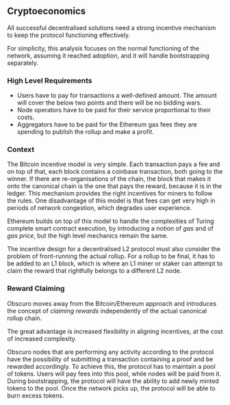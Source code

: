 ## Cryptoeconomics
All successful decentralised solutions need a strong incentive mechanism to keep the protocol functioning effectively. 

For simplicity, this analysis focuses on the normal functioning of the network, assuming it reached adoption, and it will handle bootstrapping separately.

### High Level Requirements
* Users have to pay for transactions a well-defined amount. The amount will cover the below two points and there will be no bidding wars.
* Node operators have to be paid for their service proportional to their costs.
* Aggregators have to be paid for the Ethereum gas fees they are spending to publish the rollup and make a profit.

### Context
The Bitcoin incentive model is very simple. Each transaction pays a fee and on top of that, each block contains a coinbase transaction, both going to the winner. If there are re-organisations of the chain, the block that makes it onto the canonical chain is the one that pays the reward, because it is in the ledger. This mechanism provides the right incentives for miners to follow the rules. One disadvantage of this model is that fees can get very high in periods of network congestion, which degrades user experience.

Ethereum builds on top of this model to handle the complexities of Turing complete smart contract execution, by introducing a notion of _gas_ and of _gas price_, but the high level mechanics remain the same.

The incentive design for a decentralised L2 protocol must also consider the problem of front-running the actual rollup. For a rollup to be final, it has to be added to an L1 block, which is where an L1 miner or staker can attempt to claim the reward that rightfully belongs to a different L2 node.

### Reward Claiming
Obscuro moves away from the Bitcoin/Ethereum approach and introduces the concept of _claiming rewards_ independently of the actual canonical rollup chain.

The great advantage is increased flexibility in aligning incentives, at the cost of increased complexity.

Obscuro nodes that are performing any activity according to the protocol have the possibility of submitting a transaction containing a proof and be rewarded accordingly. To achieve this, the protocol has to maintain a pool of tokens. Users will pay fees into this pool, while nodes will be paid from it. During bootstrapping, the protocol will have the ability to add newly minted tokens to the pool. Once the network picks up, the protocol will be able to burn excess tokens.